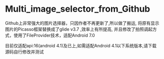 # Multi_image_selector_from_Github
Github上非常强大的图片选择器，只因作者不再更新了,所以做了搬运,
将原有显示图片的Picasso框架替换成了glide v3.7 ,效率上有所提高,
并且修改了拍照调起方式，使用了FileProvider技术，适配Android 7.0

目前仅适配api:16(android 4.1)及已上,如需适配Android 4.1以下系统版本,请下载源码自行修改并测试